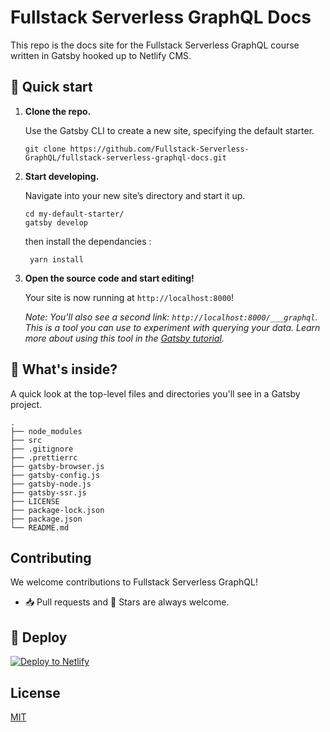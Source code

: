 # Fullstack Serverless GraphQL Docs

This repo is the docs site for the Fullstack Serverless GraphQL course written in Gatsby hooked up to Netlify CMS.

## 🚀 Quick start

1.  **Clone the repo.**

    Use the Gatsby CLI to create a new site, specifying the default starter.

    ```shell
    git clone https://github.com/Fullstack-Serverless-GraphQL/fullstack-serverless-graphql-docs.git
    ```

2)  **Start developing.**

    Navigate into your new site’s directory and start it up.

    ```shell
    cd my-default-starter/
    gatsby develop
    ```

    then install the dependancies :

    ```shell
     yarn install
    ```

1)  **Open the source code and start editing!**

    Your site is now running at `http://localhost:8000`!

    _Note: You'll also see a second link: _`http://localhost:8000/___graphql`_. This is a tool you can use to experiment with querying your data. Learn more about using this tool in the [Gatsby tutorial](https://www.gatsbyjs.org/tutorial/part-five/#introducing-graphiql)._

## 🧐 What's inside?

A quick look at the top-level files and directories you'll see in a Gatsby project.

    .
    ├── node_modules
    ├── src
    ├── .gitignore
    ├── .prettierrc
    ├── gatsby-browser.js
    ├── gatsby-config.js
    ├── gatsby-node.js
    ├── gatsby-ssr.js
    ├── LICENSE
    ├── package-lock.json
    ├── package.json
    └── README.md

## Contributing

We welcome contributions to Fullstack Serverless GraphQL!

- 📥 Pull requests and 🌟 Stars are always welcome.

## 💫 Deploy

[![Deploy to Netlify](https://www.netlify.com/img/deploy/button.svg)](https://github.com/Fullstack-Serverless-GraphQL/fullstack-serverless-graphql-docs.git)

## License

[MIT](https://github.com/Fullstack-Serverless-GraphQL/fullstack-serverless-graphql-docs/blob/master/LICENSE)
